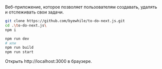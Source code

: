 Веб-приложение, которое позволяет пользователям создавать, удалять и отслеживать свои задачи.

```bash
git clone https://github.com/byewhile/to-do-next.js.git
cd .\to-do-next.js\
npm i

npm run dev
# или
npm run build
npm run start
```

Открыть http://localhost:3000 в браузере.
